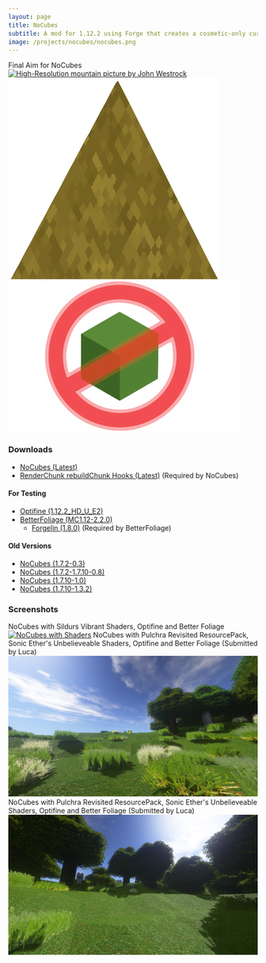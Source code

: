 ```yaml
---
layout: page
title: NoCubes
subtitle: A mod for 1.12.2 using Forge that creates a cosmetic-only curved terrain layout in Minecraft
image: /projects/nocubes/nocubes.png
---
```

Final Aim for NoCubes
[![High-Resolution mountain picture by John Westrock](/projects/nocubes/john-westrock-1189512-unsplash.png "High-Resolution mountain picture by John Westrock")](https://unsplash.com/@johnwestrock?utm_medium=referral&utm_campaign=photographer-credit&utm_content=creditBadge)
![NoCubes logo by Diamond Crundee](/projects/nocubes/nocubeslogo.png "NoCubes logo by Diamond Crundee")
![NoCubes logo by Spoobs Ghostly](/projects/nocubes/banner.png "NoCubes logo by Spoobs Ghostly")
### Downloads
- [NoCubes (Latest)](https://github.com/Cadiboo/NoCubes/releases/latest)
- [RenderChunk rebuildChunk Hooks (Latest)](https://github.com/Cadiboo/RenderChunk-rebuildChunk-Hooks/releases/latest) (Required by NoCubes)

#### For Testing
- [Optifine (1.12.2_HD_U_E2)](/projects/nocubes/mods/OptiFine_1.12.2_HD_U_E2.jar)
- [BetterFoliage (MC1.12-2.2.0)](/projects/nocubes/mods/BetterFoliage-MC1.12-2.2.0.jar)
	- [Forgelin (1.8.0)](/projects/nocubes/mods/Forgelin-1.8.0.jar) (Required by BetterFoliage)

#### Old Versions
- [NoCubes (1.7.2-0.3)](/projects/nocubes/mods/No-Cubes-Mod-1.7.2-0.3.jar)
- [NoCubes (1.7.2-1.7.10-0.8)](/projects/mods/nocubes/noCubes-1.7.2-1.7.10-0.8.jar)
- [NoCubes (1.7.10-1.0)](/projects/nocubes/mods/nocubes-1.0.jar)
- [NoCubes (1.7.10-1.3.2)](/projects/nocubes/mods/[1.7.10]NoCubes1.3.2-Fixed.jar)

### Screenshots
NoCubes with Sildurs Vibrant Shaders, Optifine and Better Foliage
[![NoCubes with Shaders](/projects/nocubes/screenshots/nocubes_shaders.png "NoCubes with Shaders")](/projects/nocubes/screenshots/nocubes_shaders.png)
NoCubes with Pulchra Revisited ResourcePack, Sonic Ether's Unbelieveable Shaders, Optifine and Better Foliage (Submitted by Luca)
[![NoCubes with Shaders in Plains Biome](/projects/nocubes/screenshots/plains.png "NoCubes with Shaders in Plains Biome")](/projects/nocubes/screenshots/plains.png)
NoCubes with Pulchra Revisited ResourcePack, Sonic Ether's Unbelieveable Shaders, Optifine and Better Foliage (Submitted by Luca)
[![NoCubes with Shaders in Plains Biome looking up hill with Wolves](/projects/nocubes/screenshots/plains_hill_wolf.png "NoCubes with Shaders in Plains Biome looking up hill with Wolves")](/projects/nocubes/screenshots/plains_hill_wolf.png)


